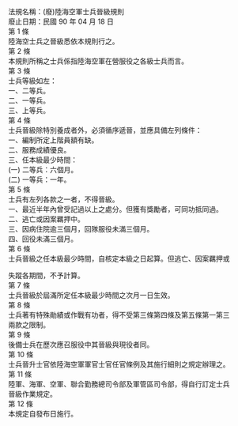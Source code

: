 法規名稱：(廢)陸海空軍士兵晉級規則  
廢止日期：民國 90 年 04 月 18 日  
第 1 條  
陸海空士兵之晉級悉依本規則行之。  
第 2 條  
本規則所稱之士兵係指陸海空軍在營服役之各級士兵而言。  
第 3 條  
士兵等級如左：  
一、二等兵。  
二、一等兵。  
三、上等兵。  
第 4 條  
士兵晉級除特別養成者外，必須循序遞晉，並應具備左列條件：  
一、編制所定上階員額有缺。  
二、服務成績優良。  
三、任本級最少時間：  
(一) 二等兵：六個月。  
(二) 一等兵：一年。  
第 5 條  
士兵有左列各款之一者，不得晉級。  
一、最近半年內曾受記過以上之處分。但獲有獎勵者，可同功抵同過。  
二、逃亡或因案羈押中。  
三、因病住院逾三個月，回隊服役未滿三個月。  
四、回役未滿三個月。  
第 6 條  
士兵晉級之任本級最少時間，自核定本級之日起算。但逃亡、因案羈押或  


失蹤各期間，不予計算。  
第 7 條  
士兵晉級於屆滿所定任本級最少時間之次月一日生效。  
第 8 條  
士兵著有特殊勛績或作戰有功者，得不受第三條第四條及第五條第一第三  
兩款之限制。  
第 9 條  
後備士兵在歷次應召服役中其晉級與現役者同。  
第 10 條  
士兵晉升士官依陸海空軍軍官士官任官條例及其施行細則之規定辦理之。  
第 11 條  
陸軍、海軍、空軍、聯合勤務總司令部及軍管區司令部，得自行訂定士兵  
晉級作業規定。  
第 12 條  
本規定自發布日施行。  


